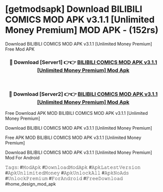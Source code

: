 # [getmodsapk] Download BILIBILI COMICS MOD APK v3.1.1 [Unlimited Money Premium] MOD APK - (152rs)
Download BILIBILI COMICS MOD APK v3.1.1 [Unlimited Money Premium] Free Mod APK

<div align="center">
<h3>🔴 Download [Server1] 👉👉 <a href="https://apk-comot.site?title=BILIBILI_COMICS_MOD_APK_v3.1.1_[Unlimited_Money_Premium]">BILIBILI COMICS MOD APK v3.1.1 [Unlimited Money Premium] Mod Apk</a></h3><br>

<h3>🔴 Download [Server2] 👉👉 <a href="https://apk-comot.site?title=BILIBILI_COMICS_MOD_APK_v3.1.1_[Unlimited_Money_Premium]">BILIBILI COMICS MOD APK v3.1.1 [Unlimited Money Premium] Mod Apk</a></h3>
</div>


Free Download APK MOD BILIBILI COMICS MOD APK v3.1.1 [Unlimited Money Premium]

Download BILIBILI COMICS MOD APK v3.1.1 [Unlimited Money Premium] 

Free APK MOD BILIBILI COMICS MOD APK v3.1.1 [Unlimited Money Premium] 

Download BILIBILI COMICS MOD APK v3.1.1 [Unlimited Money Premium] Mod For Android

𝚃𝚊𝚐𝚜: #𝙼𝚘𝚍𝙰𝚙𝚔 #𝙳𝚘𝚠𝚗𝚕𝚘𝚊𝚍𝙼𝚘𝚍𝙰𝚙𝚔 #𝙰𝚙𝚔𝙻𝚊𝚝𝚎𝚜𝚝𝚅𝚎𝚛𝚜𝚒𝚘𝚗 #𝙰𝚙𝚔𝚄𝚗𝚕𝚒𝚖𝚒𝚝𝚎𝚍𝙼𝚘𝚗𝚎𝚢 #𝙰𝚙𝚔𝚄𝚗𝚕𝚘𝚌𝚔𝙰𝚕𝚕 #𝙰𝚙𝚔𝙽𝚘𝙰𝚍𝚜 #𝚄𝚗𝚕𝚘𝚌𝚔𝙿𝚛𝚎𝚖𝚒𝚞𝚖 #𝙵𝚘𝚛𝙰𝚗𝚍𝚛𝚘𝚒𝚍 #𝙵𝚛𝚎𝚎𝙳𝚘𝚠𝚗𝚕𝚘𝚊𝚍 #home_design_mod_apk